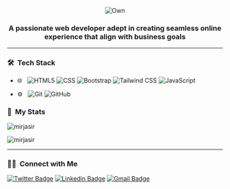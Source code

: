 <div align="center">
  
![Own](https://github.com/MirJasir/MirJasir/assets/137864723/b45a2a56-3474-442e-842b-abf5b5d91bc6)

</div>

<h3 align="center">A passionate web developer adept in creating seamless online experience that align with business goals</h3>

---

<h3 align="left"> 🛠 &nbsp;Tech Stack</h3>

- 🌐 &nbsp;
![HTML5](https://img.shields.io/badge/-HTML5-333333?style=flat&logo=HTML5)
![CSS](https://img.shields.io/badge/-CSS-333333?style=flat&logo=CSS3&logoColor=1572B6)
![Bootstrap](https://img.shields.io/badge/-Bootstrap-333333?style=flat&logo=bootstrap&logoColor=563D7C)
![Tailwind CSS](https://img.shields.io/badge/tailwindcss-0F172A?&logo=tailwindcss)
![JavaScript](https://img.shields.io/badge/-JavaScript-333333?style=flat&logo=javascript)

- ⚙️ &nbsp;
  ![Git](https://img.shields.io/badge/-Git-333333?style=flat&logo=git)
  ![GitHub](https://img.shields.io/badge/-GitHub-333333?style=flat&logo=github)
  
<h3 align="left"> 📌 &nbsp;My Stats</h3>

<p><img align="center" src="https://github-readme-streak-stats.herokuapp.com/?user=mirjasir&" alt="mirjasir" /></p>
<p><img align="center" src="https://github-readme-stats.vercel.app/api/top-langs?username=mirjasir&show_icons=true&locale=en&layout=compact" alt="mirjasir" /></p>  

---

<h3> 🤝🏻 &nbsp;Connect with Me </h3>

[![Twitter Badge](https://img.shields.io/badge/-MirJasir-1ca0f1?style=flat-square&logo=twitter&logoColor=white&link=https://twitter.com/_Mir_Jasir)](https://twitter.com/_Mir_Jasir)
[![Linkedin Badge](https://img.shields.io/badge/-MirJasir-blue?style=flat-square&logo=Linkedin&logoColor=white&link=https://linkedin.com/in/mir-jasir-ba055b285)](https://linkedin.com/in/mir-jasir-ba055b285)
[![Gmail Badge](https://img.shields.io/badge/Mirjasir12@gmail.com-c14438?style=flat-square&logo=Gmail&logoColor=white&link=mailto:mirjasir12@gmail.com)](mailto:mirjasir12@gmail.com)

